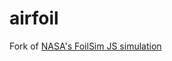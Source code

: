 # airfoil

Fork of [NASA's FoilSim JS simulation](https://www1.grc.nasa.gov/wp-content/plugins/cheerpj-integration/lib/applets/FoilSimStudent/FoilSimStudent.html)
